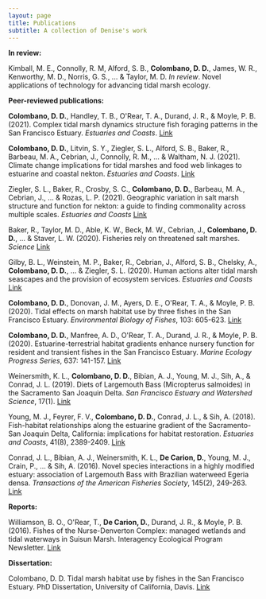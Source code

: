```yaml
---
layout: page
title: Publications
subtitle: A collection of Denise's work
---
```


**In review:**

Kimball, M. E., Connolly, R. M, Alford, S. B., **Colombano, D. D.**, James, W. R., Kenworthy, M. D., Norris, G. S., ... & Taylor, M. D. *In review*. Novel applications of technology for advancing tidal marsh ecology.

**Peer-reviewed publications:**

**Colombano, D. D.**, Handley, T. B., O'Rear, T. A., Durand, J. R., & Moyle, P. B. (2021). Complex tidal marsh dynamics structure fish foraging patterns in the San Francisco Estuary. *Estuaries and Coasts*. [Link](https://link.springer.com/article/10.1007/s12237-021-00896-4)

**Colombano, D. D.**, Litvin, S. Y., Ziegler, S. L., Alford, S. B., Baker, R., Barbeau, M. A., Cebrian, J., Connolly, R. M., ... & Waltham, N. J. (2021). Climate change implications for tidal marshes and food web linkages to estuarine and coastal nekton. *Estuaries and Coasts*. [Link](https://link.springer.com/article/10.1007/s12237-020-00891-1)

Ziegler, S. L., Baker, R., Crosby, S. C., **Colombano, D. D.**, Barbeau, M. A., Cebrian, J., ... & Rozas, L. P. (2021). Geographic variation in salt marsh structure and function for nekton: a guide to finding commonality across multiple scales. *Estuaries and Coasts* [Link](https://rdcu.be/cdwSr)

Baker, R., Taylor, M. D., Able, K. W., Beck, M. W., Cebrian, J., **Colombano, D. D.**, ... & Staver, L. W. (2020). Fisheries rely on threatened salt marshes. *Science* [Link](https://science.sciencemag.org/content/370/6517/670.1)

Gilby, B. L., Weinstein, M. P., Baker, R., Cebrian, J., Alford, S. B., Chelsky, A., **Colombano, D. D.**, ... & Ziegler, S. L. (2020). Human actions alter tidal marsh seascapes and the provision of ecosystem services. *Estuaries and Coasts* [Link](https://rdcu.be/b63Aq) 

**Colombano, D. D.**, Donovan, J. M., Ayers, D. E., O'Rear, T. A., & Moyle, P. B. (2020). Tidal effects on marsh habitat use by three fishes in the San Francisco Estuary. *Environmental Biology of Fishes*, 103: 605-623. [Link](https://doi.org/10.1007/s10641-020-00973-w)

**Colombano, D. D.**, Manfree, A. D., O'Rear, T. A., Durand, J. R., & Moyle, P. B. (2020). Estuarine-terrestrial habitat gradients enhance nursery function for resident and transient fishes in the San Francisco Estuary. *Marine Ecology Progress Series*, 637: 141-157. [Link](https://www.int-res.com/abstracts/meps/v637/p141-157/)

Weinersmith, K. L., **Colombano, D. D.**, Bibian, A. J., Young, M. J., Sih, A., & Conrad, J. L. (2019). Diets of Largemouth Bass (Micropterus salmoides) in the Sacramento San Joaquin Delta. *San Francisco Estuary and Watershed Science*, 17(1). [Link](https://escholarship.org/uc/item/9mn0v9qb)

Young, M. J., Feyrer, F. V., **Colombano, D. D.**, Conrad, J. L., & Sih, A. (2018). Fish-habitat relationships along the estuarine gradient of the Sacramento-San Joaquin Delta, California: implications for habitat restoration. *Estuaries and Coasts*, 41(8), 2389-2409. [Link](https://link.springer.com/article/10.1007/s12237-018-0417-4)

Conrad, J. L., Bibian, A. J., Weinersmith, K. L., **De Carion, D.**, Young, M. J., Crain, P., ... & Sih, A. (2016). Novel species interactions in a highly modified estuary: association of Largemouth Bass with Brazilian waterweed Egeria densa. *Transactions of the American Fisheries Society*, 145(2), 249-263. [Link](https://www.tandfonline.com/doi/full/10.1080/00028487.2015.1114521)



**Reports:**

Williamson, B. O., O'Rear, T., **De Carion, D.**, Durand, J. R., & Moyle, P. B. (2016). Fishes of the Nurse-Denverton Complex: managed wetlands and tidal waterways in Suisun Marsh. Interagency Ecological Program Newsletter. [Link](http://www.water.ca.gov/iep/docs/IEP%20Vol28_3.pdf)



**Dissertation:**

Colombano, D. D. Tidal marsh habitat use by fishes in the San Francisco Estuary. PhD Dissertation, University of California, Davis. [Link](https://search.proquest.com/openview/a38e19b5e0cfb8c389c7da4069b4884e/1.pdf?pq-origsite=gscholar&cbl=18750&diss=y)
